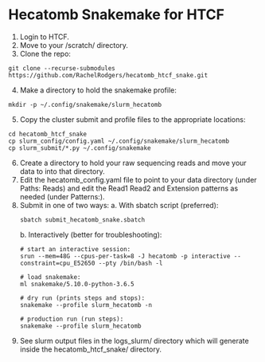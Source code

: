 # Hecatomb Snakemake for HTCF

1. Login to HTCF.
2. Move to your /scratch/ directory.
3. Clone the repo:
```
git clone --recurse-submodules https://github.com/RachelRodgers/hecatomb_htcf_snake.git
```
4. Make a directory to hold the snakemake profile:
```
mkdir -p ~/.config/snakemake/slurm_hecatomb
```
5. Copy the cluster submit and profile files to the appropriate locations:
```
cd hecatomb_htcf_snake
cp slurm_config/config.yaml ~/.config/snakemake/slurm_hecatomb
cp slurm_submit/*.py ~/.config/snakemake
```
6. Create a directory to hold your raw sequencing reads and move your data to into that directory.
7. Edit the hecatomb_config.yaml file to point to your data directory (under Paths: Reads) and edit the Read1 Read2 and Extension patterns as needed (under Patterns:).
8. Submit in one of two ways:
	a. With sbatch script (preferred):
	```
	sbatch submit_hecatomb_snake.sbatch
	```
	b. Interactively (better for troubleshooting):
	```
	# start an interactive session:
	srun --mem=48G --cpus-per-task=8 -J hecatomb -p interactive --constraint=cpu_E52650 --pty /bin/bash -l
	
	# load snakemake:
	ml snakemake/5.10.0-python-3.6.5
	
	# dry run (prints steps and stops):
	snakemake --profile slurm_hecatomb -n
	
	# production run (run steps):
	snakemake --profile slurm_hecatomb
	```
9. See slurm output files in the logs_slurm/ directory which will generate inside the hecatomb_htcf_snake/ directory.
